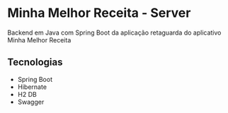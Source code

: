 # Minha Melhor Receita - Server
Backend em Java com Spring Boot da aplicação retaguarda do aplicativo Minha Melhor Receita

## Tecnologias
* Spring Boot
* Hibernate
* H2 DB
* Swagger
